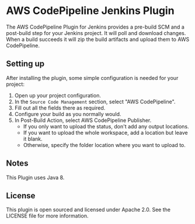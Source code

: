 AWS CodePipeline Jenkins Plugin
=============================
The AWS CodePipeline Plugin for Jenkins provides a pre-build SCM and a post-build step
for your Jenkins project. It will poll and download changes. When a build succeeds it
will zip the build artifacts and upload them to AWS CodePipeline.

Setting up
----------
After installing the plugin, some simple configuration is needed for your project:

1. Open up your project configuration.
2. In the `Source Code Management` section, select "AWS CodePipeline".
3. Fill out all the fields there as required.
4. Configure your build as you normally would.
5. In Post-Build Action, select AWS CodePipeline Publisher.
    * If you only want to upload the status, don't add any output locations.
    * If you want to upload the whole workspace, add a location but leave it blank.
    * Otherwise, specify the folder location where you want to upload to.

Notes
-----
This Plugin uses Java 8.

License
-------
This plugin is open sourced and licensed under Apache 2.0. See the LICENSE file for more information.
